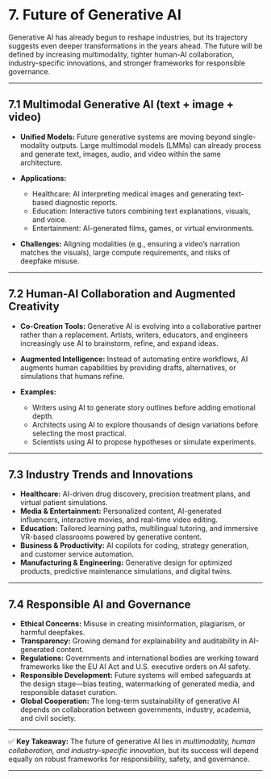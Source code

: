 # 7. Future of Generative AI

Generative AI has already begun to reshape industries, but its trajectory suggests even deeper transformations in the years ahead. The future will be defined by increasing multimodality, tighter human-AI collaboration, industry-specific innovations, and stronger frameworks for responsible governance.

---

## 7.1 Multimodal Generative AI (text + image + video)

* **Unified Models:** Future generative systems are moving beyond single-modality outputs. Large multimodal models (LMMs) can already process and generate text, images, audio, and video within the same architecture.
* **Applications:**

  * Healthcare: AI interpreting medical images and generating text-based diagnostic reports.
  * Education: Interactive tutors combining text explanations, visuals, and voice.
  * Entertainment: AI-generated films, games, or virtual environments.
* **Challenges:** Aligning modalities (e.g., ensuring a video’s narration matches the visuals), large compute requirements, and risks of deepfake misuse.

---

## 7.2 Human-AI Collaboration and Augmented Creativity

* **Co-Creation Tools:** Generative AI is evolving into a collaborative partner rather than a replacement. Artists, writers, educators, and engineers increasingly use AI to brainstorm, refine, and expand ideas.
* **Augmented Intelligence:** Instead of automating entire workflows, AI augments human capabilities by providing drafts, alternatives, or simulations that humans refine.
* **Examples:**

  * Writers using AI to generate story outlines before adding emotional depth.
  * Architects using AI to explore thousands of design variations before selecting the most practical.
  * Scientists using AI to propose hypotheses or simulate experiments.

---

## 7.3 Industry Trends and Innovations

* **Healthcare:** AI-driven drug discovery, precision treatment plans, and virtual patient simulations.
* **Media & Entertainment:** Personalized content, AI-generated influencers, interactive movies, and real-time video editing.
* **Education:** Tailored learning paths, multilingual tutoring, and immersive VR-based classrooms powered by generative content.
* **Business & Productivity:** AI copilots for coding, strategy generation, and customer service automation.
* **Manufacturing & Engineering:** Generative design for optimized products, predictive maintenance simulations, and digital twins.

---

## 7.4 Responsible AI and Governance

* **Ethical Concerns:** Misuse in creating misinformation, plagiarism, or harmful deepfakes.
* **Transparency:** Growing demand for explainability and auditability in AI-generated content.
* **Regulations:** Governments and international bodies are working toward frameworks like the EU AI Act and U.S. executive orders on AI safety.
* **Responsible Development:** Future systems will embed safeguards at the design stage—bias testing, watermarking of generated media, and responsible dataset curation.
* **Global Cooperation:** The long-term sustainability of generative AI depends on collaboration between governments, industry, academia, and civil society.

---

✅ **Key Takeaway:**
The future of generative AI lies in *multimodality, human collaboration, and industry-specific innovation*, but its success will depend equally on robust frameworks for responsibility, safety, and governance.

---
